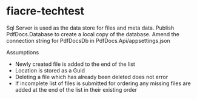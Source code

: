 # fiacre-techtest
Sql Server is used as the data store for files and meta data.
Publish PdfDocs.Database to create a local copy of the database.
Amend the connection string for PdfDocsDb in PdfDocs.Api/appsettings.json

Assumptions

- Newly created file is added to the end of the list
- Location is stored as a Guid
- Deleting a file which has already been deleted does not error
- If incomplete list of files is submitted for ordering any missing files 
are added at the end of the list in their existing order
